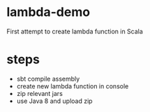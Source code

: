 # lambda-demo

First attempt to create lambda function in Scala

# steps
- sbt compile assembly
- create new lambda function in console
- zip relevant jars
- use Java 8 and upload zip

